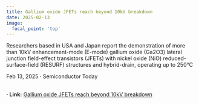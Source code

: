 ```yaml
---
title: Gallium oxide JFETs reach beyond 10kV breakdown
date: 2025-02-13
image:
  focal_point: 'top'
---
```


Researchers based in USA and Japan report the demonstration of more than 10kV enhancement-mode (E-mode) gallium oxide (Ga2O3) lateral junction field-effect transistors (JFETs) with nickel oxide (NiO) reduced-surface-field (RESURF) structures and hybrid-drain, operating up to 250°C
<div class="manual-meta">
  Feb 13, 2025 &middot; Semiconductor Today
</div>
<br>
<!--more-->

<strong> &middot; Link:</strong> [Gallium oxide JFETs reach beyond 10kV breakdown](https://semiconductor-today.com/news_items/2025/feb/virginia-130225.shtml)

